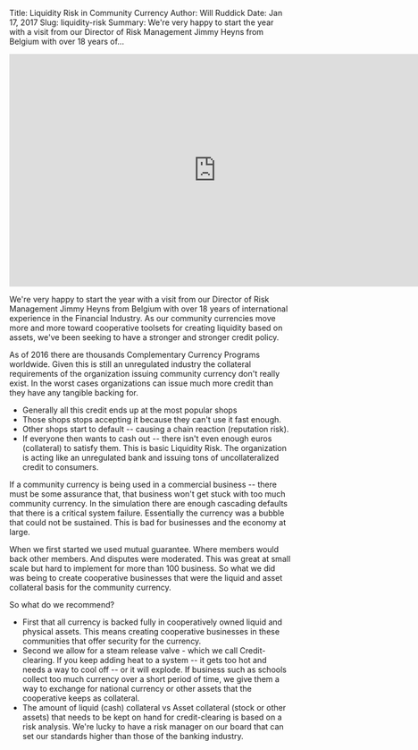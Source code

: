 Title: Liquidity Risk in Community Currency
Author: Will Ruddick
Date: Jan 17, 2017
Slug: liquidity-risk
Summary: We're very happy to start the year with a visit from our Director of Risk Management Jimmy Heyns from Belgium with over 18 years of...

<iframe width="740" height="416" src="https://www.youtube.com/embed/lBorhuLuzek" title="YouTube video player" frameborder="0" allow="accelerometer; autoplay; clipboard-write; encrypted-media; gyroscope; picture-in-picture" allowfullscreen></iframe>

We're very happy to start the year with a visit from our Director of
Risk Management Jimmy Heyns from Belgium with over 18 years of
international experience in the Financial Industry. As our community
currencies move more and more toward cooperative toolsets for creating
liquidity based on assets, we've been seeking to have a stronger and
stronger credit policy.

As of 2016 there are thousands Complementary Currency Programs
worldwide. Given this is still an unregulated industry the collateral
requirements of the organization issuing community currency don't
really exist. In the worst cases organizations can issue much more
credit than they have any tangible backing for.

- Generally all this credit ends up at the most popular shops
- Those shops stops accepting it because they can't use it fast
  enough.
- Other shops start to default -- causing a chain reaction (reputation
  risk).
- If everyone then wants to cash out -- there isn't even enough euros
  (collateral) to satisfy them. This is basic Liquidity Risk. The
  organization is acting like an unregulated bank and issuing tons of
  uncollateralized credit to consumers.

If a community currency is being used in a commercial business -- there
must be some assurance that, that business won't get stuck with too
much community currency. In the simulation there are enough cascading
defaults that there is a critical system failure. Essentially the
currency was a bubble that could not be sustained. This is bad for
businesses and the economy at large.

When we first started we used mutual guarantee. Where members would back
other members. And disputes were moderated. This was great at small
scale but hard to implement for more than 100 business. So what we did
was being to create cooperative businesses that were the liquid and
asset collateral basis for the community currency.

So what do we recommend?

- First that all currency is backed fully in cooperatively owned
  liquid and physical assets. This means creating cooperative
  businesses in these communities that offer security for the
  currency.
- Second we allow for a steam release valve - which we call
  Credit-clearing. If you keep adding heat to a system -- it gets too
  hot and needs a way to cool off -- or it will explode. If business
  such as schools collect too much currency over a short period of
  time, we give them a way to exchange for national currency or other
  assets that the cooperative keeps as collateral.
- The amount of liquid (cash) collateral vs Asset collateral (stock or
  other assets) that needs to be kept on hand for credit-clearing is
  based on a risk analysis. We're lucky to have a risk manager on our
  board that can set our standards higher than those of the banking
  industry.


